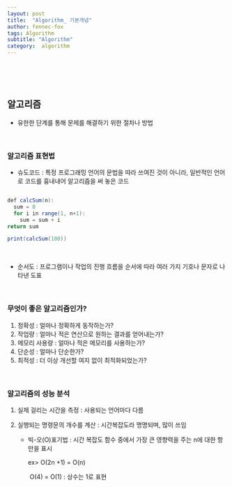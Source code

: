 ```yaml
---
layout: post
title:  "Algorithm_ 기본개념"
author: fennec-fox
tags: Algorithm
subtitle: "Algorithm"
category:  algorithm
---
```


<br>

<br>

<br>

## 알고리즘 

- 유한한 단계를 통해 문제를 해결하기 위한 절차나 방법

<br>

### 알고리즘 표현법

- 슈도코드 : 특정 프로그래밍 언어의 문법을 따라 쓰여진 것이 아니라, 일반적인 언어로 코드를 흉내내어 알고리즘을 써 놓은 코드

```java

def calcSum(n):
  sum = 0
  for i in range(1, n+1):
    sum = sum + i
return sum

print(calcSum(100))

```



<br>

- 순서도 : 프로그램이나 작업의 진행 흐름을 순서에 따라 여러 가지 기호나 문자로 나타낸 도표

<br>

### 무엇이 좋은 알고리즘인가?

1. 정확성 : 얼마나 정확하게 동작하는가?
2. 작업량 : 얼마나 적은 연산으로 원하는 결과를 얻어내는가?
3. 메모리 사용량 : 얼마나 적은 메모리를 사용하는가?
4. 단순성 : 얼마나 단순한가?
5. 최적성 : 더 이상 개선할 여지 없이 최적화되었는가?

<br>

### 알고리즘의 성능 분석

1. 실제 걸리는 시간을 측정 : 사용되는 언어마다 다름

2. 실행되는 명령문의 개수를 계산 : 시간복잡도라 명명되며, 많이 쓰임

   - 빅-오(O)표기법 : 시간 복잡도 함수 중에서 가장 큰 영향력을 주는 n에 대한 항만을 표시

     ex> O(2n +1) = O(n)

     ​	   O(4) = O(1) : 상수는 1로 표현

<br>